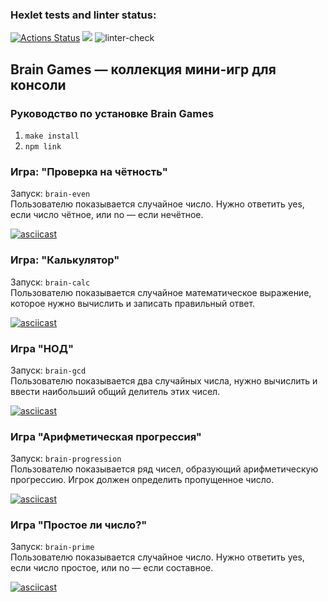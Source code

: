 ### Hexlet tests and linter status:
[![Actions Status](https://github.com/viskuzi/frontend-project-lvl1/workflows/hexlet-check/badge.svg)](https://github.com/viskuzi/frontend-project-lvl1/actions)
<a href="https://codeclimate.com/github/codeclimate/codeclimate/maintainability"><img src="https://api.codeclimate.com/v1/badges/a99a88d28ad37a79dbf6/maintainability" /></a>
![linter-check](https://github.com/viskuzi/frontend-project-lvl1/actions/workflows/linter-check.yml/badge.svg) 

## Brain Games — коллекция мини-игр для консоли

### Руководство по установке Brain Games
1. ```make install```
2. ```npm link```

### Игра: "Проверка на чётность"
Запуск: ```brain-even```\
Пользователю показывается случайное число. Нужно ответить yes, если число чётное, или no — если нечётное.


[![asciicast](https://asciinema.org/a/MRfKCGBI6RkCff5Tk4izxA3du.svg)](https://asciinema.org/a/MRfKCGBI6RkCff5Tk4izxA3du)

### Игра: "Калькулятор"
Запуск: ```brain-calc```\
Пользователю показывается случайное математическое выражение, которое нужно вычислить и записать правильный ответ.


[![asciicast](https://asciinema.org/a/LbkZWJN9NHsNDVIydUDhzovrM.svg)](https://asciinema.org/a/LbkZWJN9NHsNDVIydUDhzovrM)

### Игра "НОД"
Запуск: ```brain-gcd```\
Пользователю показывается два случайных числа, нужно вычислить и ввести наибольший общий делитель этих чисел.


[![asciicast](https://asciinema.org/a/2fAwsW1ZuWsKLTmmyWkX4mgCh.svg)](https://asciinema.org/a/2fAwsW1ZuWsKLTmmyWkX4mgCh)

### Игра "Арифметическая прогрессия"
Запуск: ```brain-progression```\
Пользователю показывается ряд чисел, образующий арифметическую прогрессию. Игрок должен определить пропущенное число.


[![asciicast](https://asciinema.org/a/YzL6JgwEn2KujoOFoUHw7NZtU.svg)](https://asciinema.org/a/YzL6JgwEn2KujoOFoUHw7NZtU)

### Игра "Простое ли число?"
Запуск: ```brain-prime```\
Пользователю показывается случайное число. Нужно ответить yes, если число простое, или no — если составное.


[![asciicast](https://asciinema.org/a/DF7xDR9fapuuW122XAnMvB1Vc.svg)](https://asciinema.org/a/DF7xDR9fapuuW122XAnMvB1Vc)
